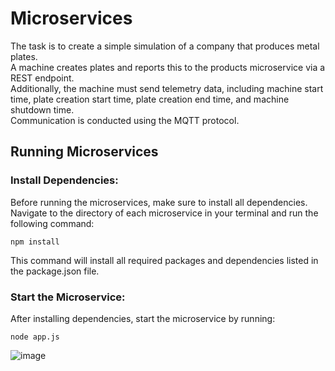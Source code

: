 # Microservices

The task is to create a simple simulation of a company that produces metal plates.<br> A machine creates plates and reports this to the products microservice via a REST endpoint.<br> Additionally, the machine must send telemetry data, including machine start time, plate creation start time, plate creation end time, and machine shutdown time.<br> Communication is conducted using the MQTT protocol.<br>

## Running Microservices

### Install Dependencies:<br>
Before running the microservices, make sure to install all dependencies. Navigate to the directory of each microservice in your terminal and run the following command:
    
    npm install

This command will install all required packages and dependencies listed in the package.json file.

### Start the Microservice:
After installing dependencies, start the microservice by running:
    
    node app.js


![image](https://github.com/aleksandardrljaca/Microservices/assets/74873784/f8202212-bb49-4b32-beb7-17e66c75d6fe)
